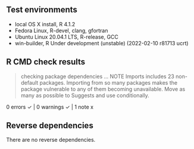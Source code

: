 ## Test environments
* local OS X install, R 4.1.2
* Fedora Linux, R-devel, clang, gfortran
* Ubuntu Linux 20.04.1 LTS, R-release, GCC
* win-builder, R Under development (unstable) (2022-02-10 r81713 ucrt)

## R CMD check results

> checking package dependencies ... NOTE
  Imports includes 23 non-default packages.
  Importing from so many packages makes the package vulnerable to any of
  them becoming unavailable.  Move as many as possible to Suggests and
  use conditionally.

0 errors ✓ | 0 warnings ✓ | 1 note x

## Reverse dependencies

There are no reverse dependencies.
